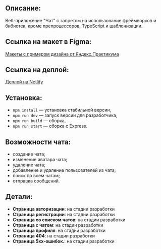 ## Описание:

Веб-приложение "Чат" с запретом на использование фреймворков и бибиотек, кроме препроцессоров, TypeScript и шаблонизации.

## Cсылка на макет в Figma: 
[Макеты с примером дизайна от Яндекс.Практикума](https://www.figma.com/file/0lMDkxumJ6uu5QhYNljawS/Chat_external_link-(Copy)?node-id=0%3A1)

## Cсылка на деплой: 
[Деплой на Netlify](https://celebrated-selkie-c50da2.netlify.app/)

## Установка:
- `npm install` — установка стабильной версии,
- `npm run dev` — запуск версии для разработчика,
- `npm run build` — сборка,
- `npm run start` — сборка c Express.

## Возможности чата:
- создание чата;
- изменение аватара чата;
- удаление чата;
- добавление и удаление пользователей из чата;
- поиск по всем чатам;
- отправка сообщений.

## Детали:
- **Страница авторизации**: на стадии разработки
- **Страница регистрации**: на стадии разработки
- **Страница со списком чатов**: на стадии разработки
- **Страница с чатом**: на стадии разработки
- **Страница профиля**: на стадии разработки
- **Страница 404**: на стадии разработки
- **Страница 5xx-ошибок.**: на стадии разработки